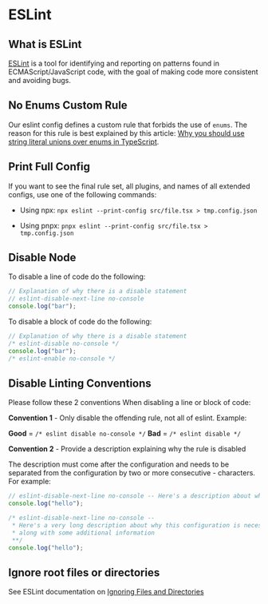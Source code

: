 # ESLint

## What is ESLint

[ESLint](https://eslint.org/) is a tool for identifying and reporting on patterns found in ECMAScript/JavaScript code, with the goal of making code more consistent and avoiding bugs.

## No Enums Custom Rule

Our eslint config defines a custom rule that forbids the use of `enums`. The reason for this rule is best explained by this article: [Why you should use string literal unions over enums in TypeScript](https://www.typescriptcourse.com/string-literal-unions-over-enums).

## Print Full Config

If you want to see the final rule set, all plugins, and names of all extended configs, use one of the following commands:

- Using npx: `npx eslint --print-config src/file.tsx > tmp.config.json`

- Using pnpx: `pnpx eslint --print-config src/file.tsx > tmp.config.json`

## Disable Node

To disable a line of code do the following:

```js
// Explanation of why there is a disable statement
// eslint-disable-next-line no-console
console.log("bar");
```

To disable a block of code do the following:

```js
// Explanation of why there is a disable statement
/* eslint-disable no-console */
console.log("bar");
/* eslint-enable no-console */
```

## Disable Linting Conventions

Please follow these 2 conventions When disabling a line or block of code:

**Convention 1** - Only disable the offending rule, not all of eslint. Example:

**Good** = `/* eslint disable no-console */`
**Bad** = `/* eslint disable */`

**Convention 2** - Provide a description explaining why the rule is disabled

The description must come after the configuration and needs to be separated from the configuration by two or more consecutive - characters. For example:

```js
// eslint-disable-next-line no-console -- Here's a description about why this configuration is necessary.
console.log("hello");

/* eslint-disable-next-line no-console --
 * Here's a very long description about why this configuration is necessary
 * along with some additional information
 **/
console.log("hello");
```

## Ignore root files or directories

See ESLint documentation on [Ignoring Files and Directories](https://eslint.org/docs/latest/use/configure/ignore)
